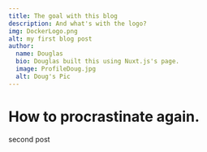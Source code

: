 ```yaml
---
title: The goal with this blog
description: And what's with the logo?
img: DockerLogo.png
alt: my first blog post
author:
  name: Douglas
  bio: Douglas built this using Nuxt.js's page.
  image: ProfileDoug.jpg
  alt: Doug's Pic
---
```


# How to procrastinate again.

second post


